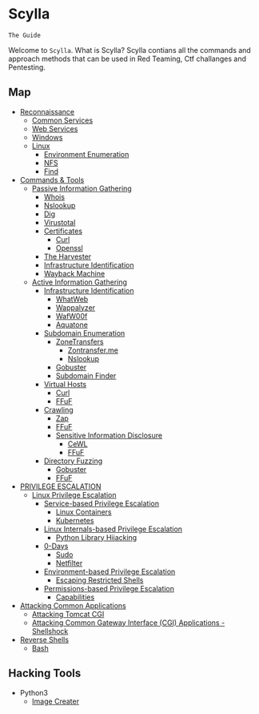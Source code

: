 # Scylla
`The Guide`

Welcome to `Scylla`. What is Scylla?
Scylla contians all the commands and approach methods that can be used in Red Teaming, Ctf challanges and Pentesting.

## Map
- [Reconnaissance](#)
  - [Common Services](/assets/common-services.md)
  - [Web Services]()
  - [Windows]()
  - [Linux](/assets/linux-rec.md)
    - [Environment Enumeration]()
    - [NFS]()
    - [Find]()
- [Commands & Tools](#)
  - [Passive Information Gathering](/assets/passive-tools.md)
    - [Whois](https://github.com/bericontraster/Scylla/blob/main/assets/passive-tools.md#whois)
    - [Nslookup](https://github.com/bericontraster/Scylla/blob/main/assets/passive-tools.md#nslookup)
    - [Dig](https://github.com/bericontraster/Scylla/blob/main/assets/passive-tools.md#dig)
    - [Virustotal](https://github.com/bericontraster/Scylla/blob/main/assets/passive-tools.md#virustotal)
    - [Certificates](https://github.com/bericontraster/Scylla/blob/main/assets/passive-tools.md#certificates)
      - [Curl](https://github.com/bericontraster/Scylla/blob/main/assets/passive-tools.md#curl)
      - [Openssl](https://github.com/bericontraster/Scylla/blob/main/assets/passive-tools.md#openssl)
    - [The Harvester](https://github.com/bericontraster/Scylla/blob/main/assets/active-information-gathering.md#WafW00f)
    - [Infrastructure Identification](https://github.com/bericontraster/Scylla/blob/main/assets/infrastructure-identification-passive.md)
    - [Wayback Machine](https://github.com/bericontraster/Scylla/blob/main/assets/wayback-machine-passive.md)
  - [Active Information Gathering](/assets/active-information-gathering.md)
    - [Infrastructure Identification](https://github.com/bericontraster/Scylla/blob/main/assets/active-information-gathering.md#)
      - [WhatWeb](https://github.com/bericontraster/Scylla/blob/main/assets/active-information-gathering.md#WhatWeb)
      - [Wappalyzer](https://github.com/bericontraster/Scylla/blob/main/assets/active-information-gathering.md#Wappalyzer)
      - [WafW00f](https://github.com/bericontraster/Scylla/blob/main/assets/active-information-gathering.md#WafW00f)
      - [Aquatone](https://github.com/bericontraster/Scylla/blob/main/assets/active-information-gathering.md#Aquatone)
    - [Subdomain Enumeration](/assets/subdomain-enumeration-active.md)
      - [ZoneTransfers](https://github.com/bericontraster/Scylla/blob/main/assets/subdomain-enumeration-active.md#zontransferme)
        - [Zontransfer.me](https://github.com/bericontraster/Scylla/blob/main/assets/subdomain-enumeration-active.md#Zontransfer.me)
        - [Nslookup](https://github.com/bericontraster/Scylla/blob/main/assets/subdomain-enumeration-active.md#Nslookup)
      - [Gobuster](https://github.com/bericontraster/Scylla/blob/main/assets/subdomain-enumeration-active.md#Gobuster)
      - [Subdomain Finder](https://github.com/bericontraster/Scylla/blob/main/assets/subdomain-enumeration-active.md#SubdomainFinder)
    - [Virtual Hosts](/assets/virtual-hosts.active.md)
      - [Curl](https://github.com/bericontraster/Scylla/blob/main/assets/virtual-hosts.active.md#Curl)
      - [FFuF](https://github.com/bericontraster/Scylla/blob/main/assets/virtual-hosts.active.md#FFuF)
    - [Crawling](/assets/crawling-active.md)
      - [Zap](https://github.com/bericontraster/Scylla/blob/main/assets/crawling-active.md#zap)
      - [FFuF](https://github.com/bericontraster/Scylla/blob/main/assets/crawling-active.md#ffuf)
      - [Sensitive Information Disclosure](https://github.com/bericontraster/Scylla/blob/main/assets/crawling-active.md#sensitive-information-disclosure)
        - [CeWL](https://github.com/bericontraster/Scylla/blob/main/assets/crawling-active.md#cewl)
        - [FFuF](https://github.com/bericontraster/Scylla/blob/main/assets/crawling-active.md#cewl)
    - [Directory Fuzzing](/assets/active-information-gathering.md)
      - [Gobuster](https://github.com/bericontraster/Scylla/blob/main/assets/active-information-gathering.md#gobuster)
      - [FFuF](https://github.com/bericontraster/Scylla/blob/main/assets/active-information-gathering.md#ffuf)
- [PRIVILEGE ESCALATION](/assets/privilege-escalation.md)
  - [Linux Privilege Escalation](/assets/linux-privilege-escalation.md)
    - [Service-based Privilege Escalation](https://github.com/bericontraster/Scylla/blob/main/assets/linux-privilege-escalation.md)
      - [Linux Containers](https://github.com/bericontraster/Scylla/blob/main/assets/linux-privilege-escalation.md#linux-containers---lxc)
      - [Kubernetes]()
    - [Linux Internals-based Privilege Escalation](/assets/linux-internals-based-privilege-escalation.md)
      - [Python Library Hijacking]()
    - [0-Days](/assets/zero-days.md)
      - [Sudo](https://github.com/bericontraster/Scylla/blob/main/assets/zero-days.md#sudo)
      - [Netfilter]()
    - [Environment-based Privilege Escalation](/assets/escaping-restricted-shells.md)
      - [Escaping Restricted Shells]()
    - [Permissions-based Privilege Escalation](/assets/permissions-based-privilege-escalation.md)
      - [Capabilities]()
- [Attacking Common Applications](/assets/attacking-common-web-apps.md)
  - [Attacking Tomcat CGI](https://github.com/bericontraster/Scylla/blob/main/assets/attacking-common-web-apps.md#attacking-tomcat-cgi)
  - [Attacking Common Gateway Interface (CGI) Applications - Shellshock](https://github.com/bericontraster/Scylla/blob/main/assets/attacking-common-web-apps.md#attacking-common-gateway-interface-cgi-applications---shellshock)
- [Reverse Shells](/assets/bashrevshells.md)
  - [Bash]()

## Hacking Tools
- Python3
  - [Image Creater](/assets/imagecreater.md)
